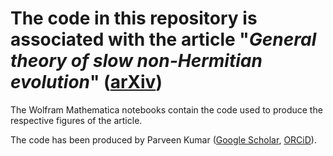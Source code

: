 # The code in this repository is associated with the article "_General theory of slow non-Hermitian evolution_" ([arXiv](https://arxiv.org/abs/????.?????))

The Wolfram Mathematica notebooks contain the code used to produce the respective figures of the article.

The code has been produced by Parveen Kumar ([Google Scholar](https://scholar.google.com/citations?user=MxOPBB8AAAAJ), [ORCiD](https://orcid.org/0000-0003-3132-203X)).

